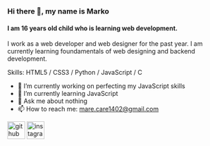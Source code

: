 ### Hi there 👋, my name is Marko
#### I am 16 years old child who is learning web development.

I work as a web developer and web designer for the past year. I am currently learning foundamentals of web designing and backend development.

Skills: HTML5 / CSS3 / Python / JavaScript / C

- 🔭 I’m currently working on perfecting my JavaScript skills 
- 🌱 I’m currently learning JavaScript 
- 💬 Ask me about nothing
- 📫 How to reach me: mare.care1402@gmail.com


[<img src='https://cdn.jsdelivr.net/npm/simple-icons@3.0.1/icons/github.svg' alt='github' height='40'>](https://github.com/MarkoRadisavljevic)  [<img src='https://cdn.jsdelivr.net/npm/simple-icons@3.0.1/icons/instagram.svg' alt='instagram' height='40'>](https://www.instagram.com/marko_radisavljevic07/)  

